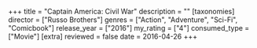 +++
title = "Captain America: Civil War"
description = ""
[taxonomies]
director = ["Russo Brothers"] 
genres = ["Action", "Adventure", "Sci-Fi", "Comicbook"]
release_year = ["2016"]
my_rating = ["4"]
consumed_type = ["Movie"]
[extra]
reviewed = false
date = 2016-04-26
+++
